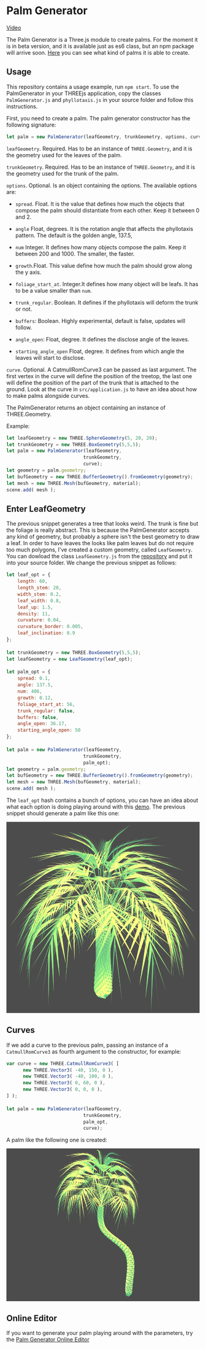 # Palm Generator

<a href="https://vimeo.com/204789237">Video</a>

The Palm Generator is a Three.js module to create palms. For the moment it is in beta version, and it is available just as es6 class, but an npm package will arrive soon.
[Here](http://davideprati.com/projects/palm-generator) you can see what kind of palms it is able to create.

## Usage
This repository contains a usage example, run `npm start`. To use the PalmGenerator in your THREEjs application, copy the classes `PalmGenerator.js` and `phyllotaxis.js` in your source folder and follow this instructions. 

First, you need to create a palm. The palm generator constructor has the following signature:

```javascript
let palm = new PalmGenerator(leafGeometry, trunkGeometry, options, curve=false);
```

`leafGeometry`. Required. Has to be an instance of `THREE.Geometry`, and it is the geometry used for the leaves of the palm.

`trunkGeometry`. Required. Has to be an instance of `THREE.Geometry`, and it is the geometry used for the trunk of the palm. 

`options`. Optional. Is an object containing the options. The available options are:

- `spread`. Float. It is the value that defines how much the objects that compose the palm should distantiate from each other. Keep it between 0 and 2.

- `angle` Float, degrees. It is the rotation angle that affects the phyllotaxis pattern. The default is the golden angle, 137.5,

- `num` Integer. It defines how many objects compose the palm. Keep it between 200 and 1000. The smaller, the faster.

- `growth`.Float. This value define how much the palm should grow along the y axis.

- `foliage_start_at`. Integer.It defines how many object will be leafs. It has to be a value smaller than `num`.

- `trunk_regular`. Boolean. It defines if the phyllotaxis will deform the trunk or not.

- `buffers`: Boolean. Highly experimental, default is false, updates will follow.

- `angle_open`: Float, degree. It defines the disclose angle of the leaves.

- `starting_angle_open` Float, degree. It defines from which angle the leaves will start to disclose.

`curve`. Optional. A CatmullRomCurve3 can be passed as last argument. The first vertex in the curve will define the position of the treetop, the last one will define the position of the part of the trunk that is attached to the ground. Look at the curve in `src/application.js` to have an idea about how to make palms alongside curves. 

The PalmGenerator returns an object containing an instance of THREE.Geometry.

Example:

```javascript
let leafGeometry = new THREE.SphereGeometry(5, 20, 20);
let trunkGeometry = new THREE.BoxGeometry(5,5,5);
let palm = new PalmGenerator(leafGeometry,
                            trunkGeometry,
                            curve);
let geometry = palm.geometry;
let bufGeometry = new THREE.BufferGeometry().fromGeometry(geometry);
let mesh = new THREE.Mesh(bufGeometry, material);
scene.add( mesh );
```

## Enter LeafGeometry

The previous snippet generates a tree that looks weird. The trunk is fine but the foliage is really abstract.
This is because the PalmGenerator accepts any kind of geometry, but probably a sphere isn't the best geometry to draw a leaf. In order to have leaves the looks like palm leaves but do not require too much polygons, I've created a custom geometry, called `LeafGeometry`. You can dowload the class `LeafGeometry.js` from the [repository](https://github.com/edap/LeafGeometry) and put it into your source folder. We change the previous snippet as follows:

```javascript
let leaf_opt = {
    length: 60,
    length_stem: 20,
    width_stem: 0.2,
    leaf_width: 0.8,
    leaf_up: 1.5,
    density: 11,
    curvature: 0.04,
    curvature_border: 0.005,
    leaf_inclination: 0.9
};

let trunkGeometry = new THREE.BoxGeometry(5,5,5);
let leafGeometry = new LeafGeometry(leaf_opt);

let palm_opt = {
    spread: 0.1,
    angle: 137.5,
    num: 406,
    growth: 0.12,
    foliage_start_at: 56,
    trunk_regular: false,
    buffers: false,
    angle_open: 36.17,
    starting_angle_open: 50
};

let palm = new PalmGenerator(leafGeometry,
                            trunkGeometry,
                            palm_opt);
let geometry = palm.geometry;
let bufGeometry = new THREE.BufferGeometry().fromGeometry(geometry);
let mesh = new THREE.Mesh(bufGeometry, material);
scene.add( mesh );
```

The `leaf_opt` hash contains a bunch of options, you can have an idea about what each option is doing playing around with this [demo](http://davideprati.com/demo/LeafGeometry/).
The previous snippet should generate a palm like this one:

![example](example.png)

## Curves

If we add a curve to the previous palm, passing an instance of a `CatmullRomCurve3` as fourth argument to the constructor, for example:

```javascript
var curve = new THREE.CatmullRomCurve3( [
      new THREE.Vector3( -40, 150, 0 ),
      new THREE.Vector3( -40, 100, 0 ),
      new THREE.Vector3( 0, 60, 0 ),
      new THREE.Vector3( 0, 0, 0 ),
] );

let palm = new PalmGenerator(leafGeometry,
                            trunkGeometry,
                            palm_opt,
                            curve);
```

A palm like the following one is created:

![example](example-curve.png)


## Online Editor
If you want to generate your palm playing around with the parameters, try the [Palm Generator Online Editor](davideprati.com/demo/palm-generator-editor/)





